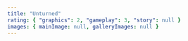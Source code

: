 ```yaml
---
title: "Unturned"
rating: { "graphics": 2, "gameplay": 3, "story": null }
images: { mainImage: null, galleryImages: null }
---
```

